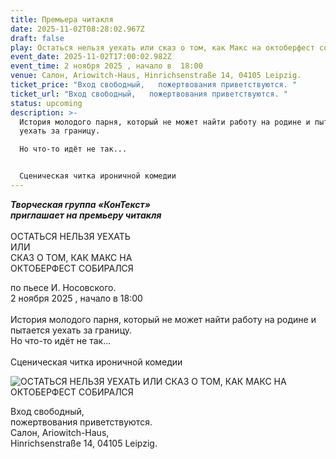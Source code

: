 ```yaml
---
title: Премьера читакля
date: 2025-11-02T08:28:02.967Z
draft: false
play: Остаться нельзя уехать или сказ о том, как Макс на октоберфест собирался
event_date: 2025-11-02T17:00:02.982Z
event_time: 2 ноября 2025 , начало в  18:00
venue: Салон, Ariowitch-Haus, Hinrichsenstraße 14, 04105 Leipzig.
ticket_price: "Вход свободный,   пожертвования приветствуются. "
ticket_url: "Вход свободный,   пожертвования приветствуются. "
status: upcoming
description: >-
  История молодого парня, который не может найти работу на родине и пытается
  уехать за границу. 

  Но что-то идёт не так... 


  Сценическая читка ироничной комедии
---
```

***Творческая группа «КонТекст»***\
***приглашает на премьеру читакля***\
\
ОСТАТЬСЯ НЕЛЬЗЯ УЕХАТЬ\
ИЛИ\
СКАЗ О ТОМ, КАК МАКС НА\
ОКТОБЕРФЕСТ СОБИРАЛСЯ

по пьесе И. Носовского.\
2 ноября 2025 , начало в 18:00\
\
История молодого парня, который не может найти работу на родине и пытается уехать за границу.\
Но что-то идёт не так...\
\
Сценическая читка ироничной комедии

![](/images/photo_2025-10-16_11-46-13.jpg " ОСТАТЬСЯ НЕЛЬЗЯ УЕХАТЬ  ИЛИ  СКАЗ О ТОМ, КАК МАКС НА  ОКТОБЕРФЕСТ СОБИРАЛСЯ ")

Вход свободный,\
пожертвования приветствуются.\
Салон, Ariowitch-Haus,\
Hinrichsenstraße 14, 04105 Leipzig.